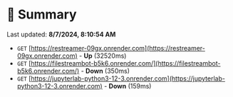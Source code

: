 # 📖 Summary
Last updated: **8/7/2024, 8:10:54 AM**

- `GET` [https://restreamer-09gx.onrender.com](https://restreamer-09gx.onrender.com) - **Up** (32520ms)
- `GET` [https://filestreambot-b5k6.onrender.com/](https://filestreambot-b5k6.onrender.com/) - **Down** (350ms)
- `GET` [https://jupyterlab-python3-12-3.onrender.com](https://jupyterlab-python3-12-3.onrender.com) - **Down** (159ms)
